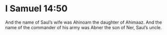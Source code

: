 # I Samuel 14:50

And the name of Saul’s wife was Ahinoam the daughter of Ahimaaz. And the name of the commander of his army was Abner the son of Ner, Saul’s uncle.
